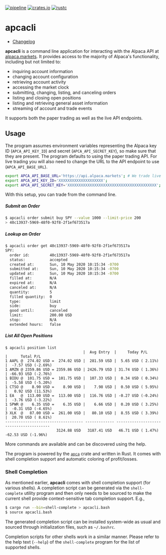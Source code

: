 [![pipeline](https://github.com/d-e-s-o/apcacli/actions/workflows/test.yml/badge.svg?branch=main)](https://github.com/d-e-s-o/apcacli/actions/workflows/test.yml)
[![crates.io](https://img.shields.io/crates/v/apcacli.svg)](https://crates.io/crates/apcacli)
[![rustc](https://img.shields.io/badge/rustc-1.63+-blue.svg)](https://blog.rust-lang.org/2022/08/11/Rust-1.63.0.html)

apcacli
=======

- [Changelog](CHANGELOG.md)

**apcacli** is a command line application for interacting with the
Alpaca API at [alpaca.markets][]. It provides access to the majority of
Alpaca's functionality, including but not limited to:
- inquiring account information
- changing account configuration
- retrieving account activity
- accessing the market clock
- submitting, changing, listing, and canceling orders
- listing and closing open positions
- listing and retrieving general asset information
- streaming of account and trade events

It supports both the paper trading as well as the live API endpoints.


Usage
-----

The program assumes environment variables representing the Alpaca key ID
(`APCA_API_KEY_ID`) and secret (`APCA_API_SECRET_KEY`), so make sure
that they are present. The program defaults to using the paper trading
API. For live trading you will also need to change the URL to the API
endpoint to use (`APCA_API_BASE_URL`).

```bash
export APCA_API_BASE_URL='https://api.alpaca.markets'; # We trade live
export APCA_API_KEY_ID='XXXXXXXXXXXXXXXXXXXX';
export APCA_API_SECRET_KEY='XXXXXXXXXXXXXXXXXXXXXXXXXXXXXXXXXXXXXXXX';
```

With this setup, you can trade from the command line.
##### Submit an Order
```bash
$ apcacli order submit buy SPY --value 1000 --limit-price 200
> 40c13937-5969-48f0-92f8-2f1ef673517a
```

##### Lookup an Order
```bash
$ apcacli order get 40c13937-5969-48f0-92f8-2f1ef673517a
SPY:
  order id:         40c13937-5969-48f0-92f8-2f1ef673517a
  status:           accepted
  created at:       Sun, 10 May 2020 10:15:34 -0700
  submitted at:     Sun, 10 May 2020 10:15:34 -0700
  updated at:       Sun, 10 May 2020 10:15:34 -0700
  filled at:        N/A
  expired at:       N/A
  canceled at:      N/A
  quantity:         5
  filled quantity:  0
  type:             limit
  side:             buy
  good until:       canceled
  limit:            200.00 USD
  stop:             N/A
  extended hours:   false
```

##### List All Open Positions
```
$ apcacli position list
                                   |  Avg Entry  |     Today P/L      |      Total P/L
1 AAPL @  274.02 USD =  274.02 USD |  281.59 USD |  5.65 USD ( 2.11%) |  -7.57 USD (-2.69%)
1 AMZN @ 2359.86 USD = 2359.86 USD | 2426.79 USD | 31.74 USD ( 1.36%) | -66.93 USD (-2.76%)
1 BIDU @  101.75 USD =  101.75 USD |  107.33 USD |  0.34 USD ( 0.34%) |  -5.58 USD (-5.20%)
1 CTSO @    8.90 USD =    8.90 USD |    7.98 USD |  0.50 USD ( 5.95%) |   0.92 USD (11.53%)
1 EA   @  113.00 USD =  113.00 USD |  116.76 USD | -0.27 USD (-0.24%) |  -3.76 USD (-3.22%)
1 SPWR @    6.35 USD =    6.35 USD |    6.66 USD |  0.20 USD ( 3.25%) |  -0.31 USD (-4.65%)
3 XLK  @   87.00 USD =  261.00 USD |   80.10 USD |  8.55 USD ( 3.39%) |  20.70 USD ( 8.61%)
----------------------------------- ------------- -------------------- --------------------
                       3124.88 USD   3187.41 USD   46.71 USD ( 1.47%)   -62.53 USD (-1.96%)
```

More commands are available and can be discovered using the help.

The program is powered by the [`apca`][apca] crate and written in Rust.
It comes with shell completion support and automatic coloring of
profit/losses.


### Shell Completion
As mentioned earlier, **apcacli** comes with shell completion support
(for various shells). A completion script can be generated via the
`shell-complete` utility program and then only needs to be sourced to
make the current shell provide context-sensitive tab completion support.
E.g.,
```bash
$ cargo run --bin=shell-complete > apcacli.bash
$ source apcacli.bash
```

The generated completion script can be installed system-wide as usual
and sourced through initialization files, such as `~/.bashrc`.

Completion scripts for other shells work in a similar manner. Please
refer to the help text (`--help`) of the `shell-complete` program for
the list of supported shells.

[alpaca.markets]: https://alpaca.markets
[apca]: https://crates.io/crates/apca

